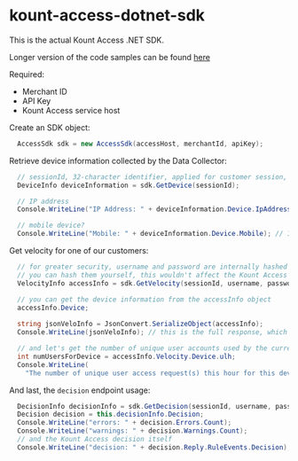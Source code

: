 # kount-access-dotnet-sdk

This is the actual Kount Access .NET SDK.

Longer version of the code samples can be found [here](https://github.com/Kount/kount-access-dotnet-sdk/wiki/)

Required:
* Merchant ID
* API Key
* Kount Access service host

Create an SDK object:
```c#
  AccessSdk sdk = new AccessSdk(accessHost, merchantId, apiKey);
```

Retrieve device information collected by the Data Collector:

```c#
  // sessionId, 32-character identifier, applied for customer session, provided to data collector
  DeviceInfo deviceInformation = sdk.GetDevice(sessionId);

  // IP address
  Console.WriteLine("IP Address: " + deviceInformation.Device.IpAddress);

  // mobile device?
  Console.WriteLine("Mobile: " + deviceInformation.Device.Mobile); // 1 (true) or 0 (false)
```

Get velocity for one of our customers:
```c#
  // for greater security, username and password are internally hashed before transmitting the request
  // you can hash them yourself, this wouldn't affect the Kount Access Service
  VelocityInfo accessInfo = sdk.GetVelocity(sessionId, username, password);

  // you can get the device information from the accessInfo object
  accessInfo.Device;
  
  string jsonVeloInfo = JsonConvert.SerializeObject(accessInfo);
  Console.WriteLine(jsonVeloInfo); // this is the full response, which may be huge

  // and let's get the number of unique user accounts used by the current sessions device within the last hour
  int numUsersForDevice = accessInfo.Velocity.Device.ulh;
  Console.WriteLine(
    "The number of unique user access request(s) this hour for this device is:" + numUsersForDevice);
```

And last, the `decision` endpoint usage:

```c#
  DecisionInfo decisionInfo = sdk.GetDecision(sessionId, username, password); // those again are hashed internally
  Decision decision = this.decisionInfo.Decision;
  Console.WriteLine("errors: " + decision.Errors.Count);
  Console.WriteLine("warnings: " + decision.Warnings.Count);
  // and the Kount Access decision itself
  Console.WriteLine("decision: " + decision.Reply.RuleEvents.Decision);
```

